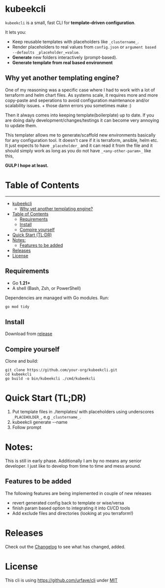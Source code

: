 # kubeekcli

`kubeekcli` is a small, fast CLI for **template-driven configuration**.

It lets you:

- Keep reusable templates with placeholders like `_clustername_`.
- Render placeholders to real values from `config.json` or `argument based --defaults _placeholder_=value`.
- **Generate** new folders interactively (prompt-based).
- **Generate template from real based environment**

## Why yet another templating engine?

One of my reasoning was a specific case where I had to work with a lot of terraform and helm chart files. As systems scale, it requires more and more copy-paste and seperations to avoid configuration maintenance and/or scalability issues. + those damn errors you sometimes make :)

Then it always comes into keeping template(boilerplate) up to date. If you are doing daily development/changes/testings it can become very annoying to update them.

This templater allows me to generate/scaffold new environments basically for any configuration tool. It doesn't care if it is terraform, ansible, helm etc. It just expects to have `_placeholder_` and it can read it from the file and it should simply work as long as you do not have `_<any-other-param>_` like this, 

**GULP I hope at least.**

# Table of Contents
---
- [kubeekcli](#kubeekcli)
  - [Why yet another templating engine?](#why-yet-another-templating-engine)
- [Table of Contents](#table-of-contents)
  - [Requirements](#requirements)
  - [Install](#install)
  - [Compire yourself](#compire-yourself)
- [Quick Start (TL;DR)](#quick-start-tldr)
- [Notes:](#notes)
  - [Features to be added](#features-to-be-added)
- [Releases](#releases)
- [License](#license)


## Requirements

- Go **1.21+**
- A shell (Bash, Zsh, or PowerShell)

Dependencies are managed with Go modules. Run:

```bash
go mod tidy
```

## Install

Download from [release](https://github.com/eekkristo/kubeek-cli/releases)

## Compire yourself
Clone and build:

```
git clone https://github.com/your-org/kubeekcli.git
cd kubeekcli
go build -o bin/kubeekcli ./cmd/kubeekcli
```

# Quick Start (TL;DR)

1. Put template files in ./templates/ with placeholders using underscores `_PLACEHOLDER_`, e.g `_clustername_`.
2. kubeekcli generate --name <name-of-folder> 
3. Follow prompt

# Notes:

This is still in early phase. Additionally I am by no means any senior developer. I just like to develop from time to time and mess around.

## Features to be added

The following features are being implemented in couple of new releases
- revert generated config back to template or wise/versa
- finish param based option to integrating it into CI/CD tools
- Add exclude files and directories (looking at you terraform!)

# Releases

Check out the [Changelog](CHANGELOG.md) to see what has changed, added.

# License

This cli is using https://github.com/urfave/cli
under [MIT](https://github.com/urfave/cli/blob/main/LICENSE)


